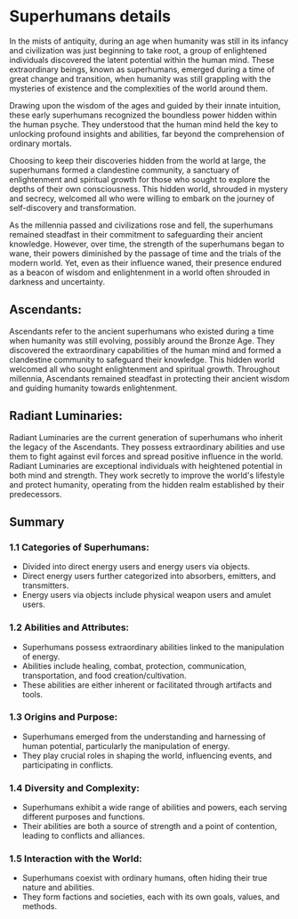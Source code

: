 # Superhumans details

In the mists of antiquity, during an age when humanity was still in its infancy and civilization was just beginning to take root, a group of enlightened individuals discovered the latent potential within the human mind. These extraordinary beings, known as superhumans, emerged during a time of great change and transition, when humanity was still grappling with the mysteries of existence and the complexities of the world around them.

Drawing upon the wisdom of the ages and guided by their innate intuition, these early superhumans recognized the boundless power hidden within the human psyche. They understood that the human mind held the key to unlocking profound insights and abilities, far beyond the comprehension of ordinary mortals.

Choosing to keep their discoveries hidden from the world at large, the superhumans formed a clandestine community, a sanctuary of enlightenment and spiritual growth for those who sought to explore the depths of their own consciousness. This hidden world, shrouded in mystery and secrecy, welcomed all who were willing to embark on the journey of self-discovery and transformation.

As the millennia passed and civilizations rose and fell, the superhumans remained steadfast in their commitment to safeguarding their ancient knowledge. However, over time, the strength of the superhumans began to wane, their powers diminished by the passage of time and the trials of the modern world. Yet, even as their influence waned, their presence endured as a beacon of wisdom and enlightenment in a world often shrouded in darkness and uncertainty.


## Ascendants:

Ascendants refer to the ancient superhumans who existed during a time when humanity was still evolving, possibly around the Bronze Age.
They discovered the extraordinary capabilities of the human mind and formed a clandestine community to safeguard their knowledge.
This hidden world welcomed all who sought enlightenment and spiritual growth.
Throughout millennia, Ascendants remained steadfast in protecting their ancient wisdom and guiding humanity towards enlightenment.


## Radiant Luminaries:

Radiant Luminaries are the current generation of superhumans who inherit the legacy of the Ascendants.
They possess extraordinary abilities and use them to fight against evil forces and spread positive influence in the world.
Radiant Luminaries are exceptional individuals with heightened potential in both mind and strength.
They work secretly to improve the world's lifestyle and protect humanity, operating from the hidden realm established by their predecessors.

## Summary

### 1.1	Categories of Superhumans:
- Divided into direct energy users and energy users via objects.
- Direct energy users further categorized into absorbers, emitters, and transmitters.
- Energy users via objects include physical weapon users and amulet users.

### 1.2	Abilities and Attributes:
- Superhumans possess extraordinary abilities linked to the manipulation of energy.
- Abilities include healing, combat, protection, communication, transportation, and food creation/cultivation.
- These abilities are either inherent or facilitated through artifacts and tools.

### 1.3	Origins and Purpose:
- Superhumans emerged from the understanding and harnessing of human potential, particularly the manipulation of energy.
- They play crucial roles in shaping the world, influencing events, and participating in conflicts.

### 1.4	Diversity and Complexity:
- Superhumans exhibit a wide range of abilities and powers, each serving different purposes and functions.
- Their abilities are both a source of strength and a point of contention, leading to conflicts and alliances.

### 1.5	Interaction with the World:
- Superhumans coexist with ordinary humans, often hiding their true nature and abilities.
- They form factions and societies, each with its own goals, values, and methods.
